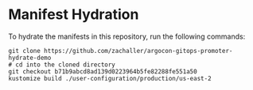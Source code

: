 # Manifest Hydration

To hydrate the manifests in this repository, run the following commands:

```shell
git clone https://github.com/zachaller/argocon-gitops-promoter-hydrate-demo
# cd into the cloned directory
git checkout b71b9abcd8ad139d0223964b5fe82288fe551a50
kustomize build ./user-configuration/production/us-east-2
```
